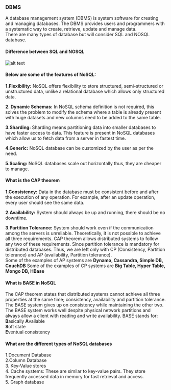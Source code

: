 ### DBMS
A database management system (DBMS) is system software for creating and managing databases. The DBMS provides users and programmers with a systematic way to create, retrieve, update and manage data.     
There are many types of database but will consider SQL and NOSQL database.

#### Difference between SQL and NOSQL

![alt text][sqlnosql]

[sqlnosql]: https://github.com/senthil338/coding_interview/blob/master/Images/SQLNOSQL.png "SQL vs NOSQL"

#### Below are some of the features of NoSQL:
**1.Flexibility:** NoSQL offers flexibility to store structured, semi-structured or unstructured data, unlike a relational database which allows only structured data.   

**2. Dynamic Schemas:** In NoSQL schema definition is not required, this solves the problem to modify the schema where a table is already present with huge datasets and new columns need to be added to the same table.   

**3.Sharding:** Sharding means partitioning data into smaller databases to have faster access to data. This feature is present in NoSQL databases which allow us to fetch data from a server in fastest time.   

**4.Generic:** NoSQL database can be customized by the user as per the need.   

**5.Scaling:** NoSQL databases scale out horizontally thus, they are cheaper to manage.   

#### What is the CAP theorem

**1.Consistency:** Data in the database must be consistent before and after the execution of any operation. For example, after an update operation, every user should see the same data.   

**2.Availability:** System should always be up and running, there should be no downtime.

**3.Partition Tolerance:** System should work even if the communication among the servers is unreliable.
Theoretically, it is not possible to achieve all three requirements. CAP theorem allows distributed systems to follow any two of these requirements. Since partition tolerance is mandatory for distributed databases. Thus, we are left only with CP (Consistency, Partition tolerance) and AP (availability, Partition tolerance).    
Some of the examples of AP systems are **Dynamo, Cassandra, Simple DB, CouchDB**
Some of the examples of CP systems are **Big Table, Hyper Table, Mongo DB, HBase**

#### What is BASE in NoSQL
The CAP theorem states that distributed systems cannot achieve all three properties at the same time; consistency, availability and partition tolerance. The BASE system gives up on consistency while maintaining the other two. The BASE system works well despite physical network partitions and always allow a client with reading and write availability.
BASE stands for:  
**B**asically **A**vailable   
**S**oft state   
**E**ventual consistency   

#### What are the different types of NoSQL databases
1.Document Database    
2.Column Database   
3. Key-Value stores   
4. Cache systems: These are similar to key-value pairs. They store frequently accessed data in memory for fast retrieval and access.   
5. Graph database   
